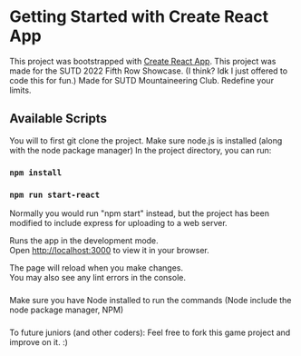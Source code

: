 # Getting Started with Create React App

This project was bootstrapped with [Create React App](https://github.com/facebook/create-react-app).
This project was made for the SUTD 2022 Fifth Row Showcase. (I think? Idk I just offered to code this for fun.)
Made for SUTD Mountaineering Club. Redefine your limits.

## Available Scripts

You will to first git clone the project. Make sure node.js is installed (along with the node package manager)
In the project directory, you can run:
### `npm install`
### `npm run start-react`

Normally you would run "npm start" instead, but the project has been modified to include express for uploading to a web server.

Runs the app in the development mode.\
Open [http://localhost:3000](http://localhost:3000) to view it in your browser.

The page will reload when you make changes.\
You may also see any lint errors in the console.

### 
Make sure you have Node installed to run the commands (Node include the node package manager, NPM)
###

###
To future juniors (and other coders):
Feel free to fork this game project and improve on it. :)
###
